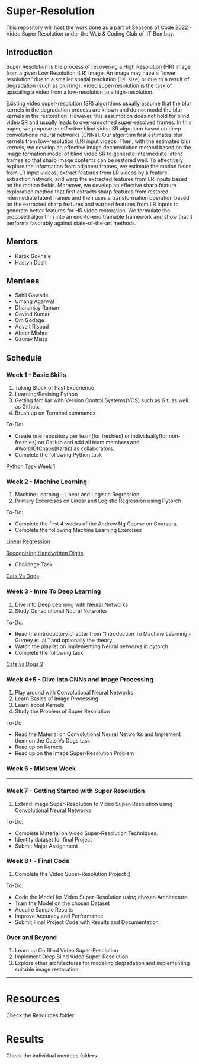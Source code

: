 # Super-Resolution
This repository will host the work done as a part of Seasons of Code 2022 - Video Super Resolution under the Web & Coding Club of IIT Bombay. 

## Introduction

Super Resolution is the process of recovering a High Resolution (HR) image from a given Low Resolution (LR) image. An image may have a “lower resolution” due to a smaller spatial resolution (i.e. size) or due to a result of degradation (such as blurring). Video super-resolution is the task of upscaling a video from a low-resolution to a high-resolution.

Existing video super-resolution (SR) algorithms usually assume that the blur kernels in the degradation process are known and do not model the blur kernels in the restoration. However, this assumption does not hold for blind video SR and usually leads to over-smoothed super-resolved frames. In this paper, we propose an effective blind video SR algorithm based on deep convolutional neural networks (CNNs). Our algorithm first estimates blur kernels from low-resolution (LR) input videos. Then, with the estimated blur kernels, we develop an effective image deconvolution method based on the image formation model of blind video SR to generate intermediate latent frames so that sharp image contents can be restored well. To effectively explore the information from adjacent frames, we estimate the motion fields from LR input videos, extract features from LR videos by a feature extraction network, and warp the extracted features from LR inputs based on the motion fields. Moreover, we develop an effective sharp feature exploration method that first extracts sharp features from restored intermediate latent frames and then uses a transformation operation based on the extracted sharp features and warped features from LR inputs to generate better features for HR video restoration. We formulate the proposed algorithm into an end-to-end trainable framework and show that it performs favorably against state-of-the-art methods.

## Mentors

- Kartik Gokhale
- Hastyn Doshi

## Mentees

- Sahil Gawade
- Umang Agarwal
- Dhananjay Raman
- Govind Kumar
- Om Godage
- Advait Risbud
- Abeer Mishra
- Gaurav Misra

## Schedule

### Week 1 - Basic Skills

1. Taking Stock of Past Experience
2. Learning/Revising Python
3. Getting familiar with Version Control Systems(VCS) such as Git, as well as Github.
4. Brush up on Terminal commands

To-Do:

- Create one repository per team(for freshies) or individually(for non-freshies) on GitHub and add all team members and AWorldOfChaos(Kartik) as collaborators.
- Complete the following Python task

[Python Task Week 1](https://www.notion.so/Python-Task-Week-1-bd9eb6c10a5e4b0fb6f65e059d1c3f95)

### Week 2 - Machine Learning

1. Machine Learning - Linear and Logistic Regression.
2. Primary Excercises on Linear and Logistic Regression using Pytorch

To-Do:

- Complete the first 4 weeks of the Andrew Ng Course on Coursera.
- Complete the following Machine Learning Exercises

[Linear Regression](https://www.notion.so/Linear-Regression-b611e01be8004f9289c1de9832248477)

[Recognizing Handwritten Digits](https://www.notion.so/Recognizing-Handwritten-Digits-1685b02aabb943c9a4628a63c92e05b5)

- Challenge Task

[Cats Vs Dogs](https://www.notion.so/Cats-Vs-Dogs-6556243f7c64408ab0cdab13db0a4e2b)

### Week 3 - Intro To Deep Learning

1. Dive into Deep Learning with Neural Networks
2. Study Convolutional Neural Networks

To-Do:

- Read the introductory chapter from “Introduction To Machine Learning - Gurney et. al.” and optionally the theory
- Watch the playlist on implementing Neural networks in pytorch
- Complete the following task

[Cats vs Dogs 2](https://www.notion.so/Cats-vs-Dogs-2-065dd59fe31148efb7e127be4b6cbc12)

### Week 4+5 - Dive into CNNs and Image Processing

1. Play around with Convolutional Neural Networks
2. Learn Basics of Image Processing
3. Learn about Kernels
4. Study the Problem of Super Resolution

To-Do

- Read the Material on Convolutional Neural Networks and Implement them on the Cats Vs Dogs task
- Read up on Kernels
- Read up on the Image Super-Resolution Problem

### Week 6 - Midsem Week

---

### Week 7 - Getting Started with Super Resolution

1. Extend Image Super-Resolution to Video Super-Resolution using Convolutional Neural Networks

To-Do:

- Complete Material on Video Super-Resolution Techniques.
- Identify dataset for final Project
- Submit Major Assignment

### Week 8+ - Final Code

1. Complete the Video Super-Resolution Project :)

To-Do:

- Code the Model for Video Super-Resolution using chosen Architecture
- Train the Model on the chosen Dataset
- Acquire Sample Results
- Improve Accuracy and Performance
- Submit Final Project Code with Results and Documentation

### Over and Beyond

1. Learn up On Blind Video Super-Resolution
2. Implement Deep Blind Video Super-Resolution
3. Explore other architectures for modeling degradation and implementing suitable image restoration

------

# Resources
Check the Resources folder

# Results
Check the individual mentees folders
